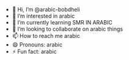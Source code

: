 - 👋 Hi, I’m @arabic-bobdheli
- 👀 I’m interested in arabic
- 🌱 I’m currently learning SMR IN ARABIC
- 💞️ I’m looking to collaborate on arabic things
- 📫 How to reach me arabic
- 😄 Pronouns: arabic
- ⚡ Fun fact: arabic

<!---
arabic-bobdheli/arabic-bobdheli is a ✨ special ✨ repository because its `README.md` (this file) appears on your GitHub profile.
You can click the Preview link to take a look at your changes.
--->
